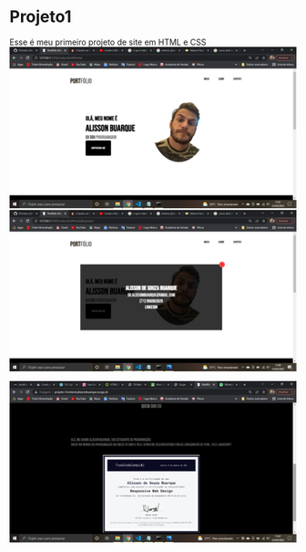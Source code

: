# Projeto1
Esse é meu primeiro projeto de site em HTML e CSS
![Alt text](./print1.png)
![Alt text](./print2Modal.png)

![Alt text](./print3.png)
